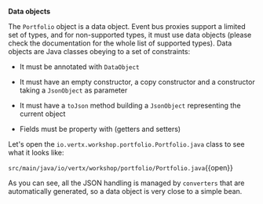 **Data objects**

The ``Portfolio`` object is a data object. Event bus proxies support a limited set of types, and for non-supported types, it must use data objects (please check the documentation for the whole list of supported types). Data objects are Java classes obeying to a set of constraints:

* It must be annotated with ``DataObject``

* It must have an empty constructor, a copy constructor and a constructor taking a ``JsonObject`` as parameter

* It must have a ``toJson`` method building a ``JsonObject`` representing the current object

* Fields must be property with (getters and setters)

Let's open the ``io.vertx.workshop.portfolio.Portfolio.java`` class to see what it looks like:

``src/main/java/io/vertx/workshop/portfolio/Portfolio.java``{{open}}

As you can see, all the JSON handling is managed by ``converters`` that are automatically generated, so a data object is very close to a simple bean.